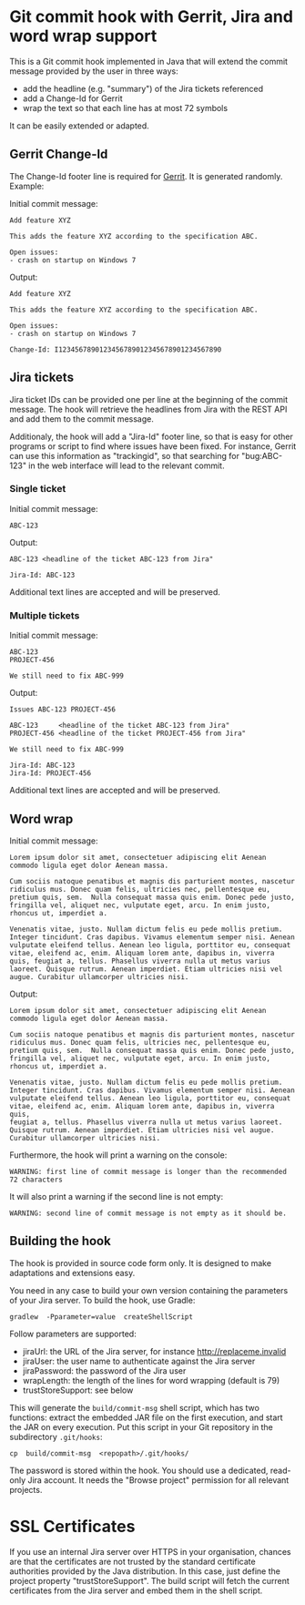 # Git commit hook with Gerrit, Jira and word wrap support

This is a Git commit hook implemented in Java that will extend the commit message provided by the user in three ways:

* add the headline (e.g. "summary") of the Jira tickets referenced
* add a Change-Id for Gerrit
* wrap the text so that each line has at most 72 symbols

It can be easily extended or adapted.

## Gerrit Change-Id

The Change-Id footer line is required for [Gerrit](http://gerrit.googlesource.com/). It is generated randomly. Example:

Initial commit message:

```
Add feature XYZ

This adds the feature XYZ according to the specification ABC. 

Open issues:
- crash on startup on Windows 7 
```

Output:

```
Add feature XYZ

This adds the feature XYZ according to the specification ABC. 

Open issues:
- crash on startup on Windows 7 

Change-Id: I1234567890123456789012345678901234567890
```

## Jira tickets

Jira ticket IDs can be provided one per line at the beginning of the commit message. The hook will retrieve the headlines from Jira with the REST API and add them to the commit message.

Additionaly, the hook will add a "Jira-Id" footer line, so that is easy for other programs or script to find where issues have been fixed. For instance, Gerrit can use this information as "trackingid", so that searching for "bug:ABC-123" in the web interface will lead to the relevant commit.

### Single ticket

Initial commit message:

```
ABC-123
```

Output:

```
ABC-123 <headline of the ticket ABC-123 from Jira"

Jira-Id: ABC-123
```

Additional text lines are accepted and will be preserved.

### Multiple tickets

Initial commit message:

```
ABC-123
PROJECT-456

We still need to fix ABC-999
```

Output:

```
Issues ABC-123 PROJECT-456

ABC-123     <headline of the ticket ABC-123 from Jira"
PROJECT-456 <headline of the ticket PROJECT-456 from Jira"

We still need to fix ABC-999

Jira-Id: ABC-123
Jira-Id: PROJECT-456
```

Additional text lines are accepted and will be preserved.

## Word wrap

Initial commit message:

```
Lorem ipsum dolor sit amet, consectetuer adipiscing elit Aenean commodo ligula eget dolor Aenean massa.

Cum sociis natoque penatibus et magnis dis parturient montes, nascetur ridiculus mus. Donec quam felis, ultricies nec, pellentesque eu, pretium quis, sem.  Nulla consequat massa quis enim. Donec pede justo, fringilla vel, aliquet nec, vulputate eget, arcu. In enim justo, rhoncus ut, imperdiet a.

Venenatis vitae, justo. Nullam dictum felis eu pede mollis pretium. Integer tincidunt. Cras dapibus. Vivamus elementum semper nisi. Aenean vulputate eleifend tellus. Aenean leo ligula, porttitor eu, consequat vitae, eleifend ac, enim. Aliquam lorem ante, dapibus in, viverra quis, feugiat a, tellus. Phasellus viverra nulla ut metus varius laoreet. Quisque rutrum. Aenean imperdiet. Etiam ultricies nisi vel augue. Curabitur ullamcorper ultricies nisi.
```

Output:

```
Lorem ipsum dolor sit amet, consectetuer adipiscing elit Aenean commodo ligula eget dolor Aenean massa.

Cum sociis natoque penatibus et magnis dis parturient montes, nascetur
ridiculus mus. Donec quam felis, ultricies nec, pellentesque eu,
pretium quis, sem.  Nulla consequat massa quis enim. Donec pede justo,
fringilla vel, aliquet nec, vulputate eget, arcu. In enim justo,
rhoncus ut, imperdiet a.

Venenatis vitae, justo. Nullam dictum felis eu pede mollis pretium.
Integer tincidunt. Cras dapibus. Vivamus elementum semper nisi. Aenean
vulputate eleifend tellus. Aenean leo ligula, porttitor eu, consequat
vitae, eleifend ac, enim. Aliquam lorem ante, dapibus in, viverra quis,
feugiat a, tellus. Phasellus viverra nulla ut metus varius laoreet.
Quisque rutrum. Aenean imperdiet. Etiam ultricies nisi vel augue.
Curabitur ullamcorper ultricies nisi.
```

Furthermore, the hook will print a warning on the console:

```
WARNING: first line of commit message is longer than the recommended 72 characters
```

It will also print a warning if the second line is not empty:

```
WARNING: second line of commit message is not empty as it should be.
```

## Building the hook

The hook is provided in source code form only. It is designed to make adaptations and extensions easy.

You need in any case to build your own version containing the parameters of your Jira server. To build the hook, use Gradle:

```
gradlew  -Pparameter=value  createShellScript
```

Follow parameters are supported:
* jiraUrl: the URL of the Jira server, for instance http://replaceme.invalid
* jiraUser: the user name to authenticate against the Jira server
* jiraPassword: the password of the Jira user
* wrapLength: the length of the lines for word wrapping (default is 79)
* trustStoreSupport: see below


This will generate the ```build/commit-msg``` shell script, which has two functions: extract the embedded JAR file on the first execution, and start the JAR on every execution. Put this script in your Git repository in the subdirectory ```.git/hooks```:

```
cp  build/commit-msg  <repopath>/.git/hooks/
```

The password is stored within the hook. You should use a dedicated, read-only Jira account. It needs the "Browse project" permission for all relevant projects.

# SSL Certificates

If you use an internal Jira server over HTTPS in your organisation, chances are that the 
certificates are not trusted by the standard certificate authorities provided by the Java
distribution.
In this case, just define the project property "trustStoreSupport". The build script will
fetch the current certificates from the Jira server and embed them in the shell script.
